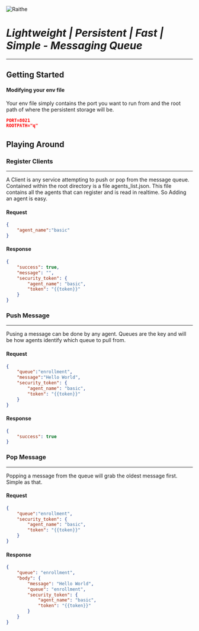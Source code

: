 ![Raithe](https://github.com/catmullet/Raithe/blob/master/image%20(1).jpg)

# _Lightweight | Persistent | Fast | Simple - Messaging Queue_
---
## Getting Started
#### Modifying your env file
Your env file simply contains the port you want to run from and the root path of where the persistent storage will be.
```json
PORT=8021
ROOTPATH="q"
```

## Playing Around
### Register Clients
---
A Client is any service attempting to push or pop from the message queue.  
Contained within the root directory is a file agents_list.json.  This file contains all the agents that can register and is read in realtime.  So Adding an agent is easy.

#### Request
```json
{
	"agent_name":"basic"
}
```
#### Response
```json
{
    "success": true,
    "message": "",
    "security_token": {
        "agent_name": "basic",
        "token": "{{token}}"
    }
}
```

### Push Message
---
Pusing a message can be done by any agent.  Queues are the key and will be how agents identify which queue to pull from.
#### Request
```json
{
	"queue":"enrollment",
	"message":"Hello World",
	"security_token": {
        "agent_name": "basic",
        "token": "{{token}}"
    }
}
```
#### Response
```json
{
    "success": true
}
```
### Pop Message
---
Popping a message from the queue will grab the oldest message first.  Simple as that.
#### Request
```json
{
	"queue":"enrollment",
	"security_token": {
        "agent_name": "basic",
        "token": "{{token}}"
    }
}
```
#### Response
```json
{
    "queue": "enrollment",
    "body": {
        "message": "Hello World",
        "queue": "enrollment",
        "security_token": {
            "agent_name": "basic",
            "token": "{{token}}"
        }
    }
}
